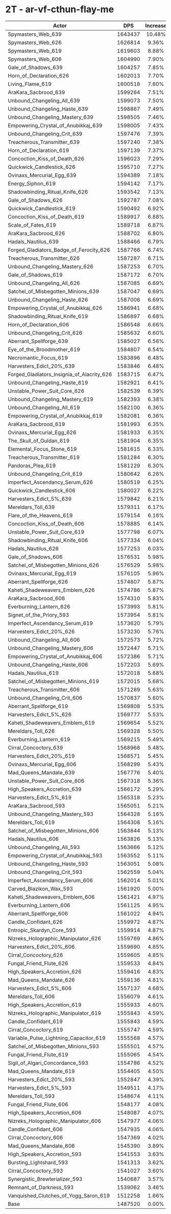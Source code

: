 # 2T - ar-vf-cthun-flay-me
| Actor | DPS | Increase |
|---|:---:|:---:|
|Spymasters_Web_639|1643437|10.48%|
|Spymasters_Web_626|1626814|9.36%|
|Spymasters_Web_619|1619603|8.88%|
|Spymasters_Web_606|1604990|7.90%|
|Gale_of_Shadows_639|1604257|7.85%|
|Horn_of_Declaration_626|1602013|7.70%|
|Living_Flame_619|1600518|7.60%|
|AraKara_Sacbrood_639|1599264|7.51%|
|Unbound_Changeling_All_639|1599073|7.50%|
|Unbound_Changeling_Haste_639|1598867|7.49%|
|Unbound_Changeling_Mastery_639|1598505|7.46%|
|Empowering_Crystal_of_Anubikkaj_639|1598005|7.43%|
|Unbound_Changeling_Crit_639|1597476|7.39%|
|Treacherous_Transmitter_639|1597240|7.38%|
|Horn_of_Declaration_619|1597139|7.37%|
|Concoction_Kiss_of_Death_626|1596023|7.29%|
|Quickwick_Candlestick_626|1595710|7.27%|
|Ovinaxs_Mercurial_Egg_639|1594389|7.18%|
|Energy_Siphon_619|1594142|7.17%|
|Shadowbinding_Ritual_Knife_626|1593542|7.13%|
|Gale_of_Shadows_626|1592787|7.08%|
|Quickwick_Candlestick_619|1590492|6.92%|
|Concoction_Kiss_of_Death_619|1589917|6.88%|
|Scale_of_Fates_619|1589718|6.87%|
|AraKara_Sacbrood_626|1588702|6.80%|
|Hadals_Nautilus_639|1588466|6.79%|
|Forged_Gladiators_Badge_of_Ferocity_626|1587766|6.74%|
|Treacherous_Transmitter_626|1587287|6.71%|
|Unbound_Changeling_Mastery_626|1587253|6.70%|
|Gale_of_Shadows_619|1587172|6.70%|
|Unbound_Changeling_All_626|1587085|6.69%|
|Satchel_of_Misbegotten_Minions_639|1587047|6.69%|
|Unbound_Changeling_Haste_626|1587006|6.69%|
|Empowering_Crystal_of_Anubikkaj_626|1586941|6.68%|
|Shadowbinding_Ritual_Knife_619|1586897|6.68%|
|Horn_of_Declaration_606|1586548|6.66%|
|Unbound_Changeling_Crit_626|1585632|6.60%|
|Aberrant_Spellforge_639|1585027|6.56%|
|Eye_of_the_Broodmother_619|1584807|6.54%|
|Necromantic_Focus_619|1583896|6.48%|
|Harvesters_Edict_20%_639|1583846|6.48%|
|Forged_Gladiators_Insignia_of_Alacrity_626|1583715|6.47%|
|Unbound_Changeling_Haste_619|1582921|6.41%|
|Unstable_Power_Suit_Core_626|1582539|6.39%|
|Unbound_Changeling_Mastery_619|1582393|6.38%|
|Unbound_Changeling_All_619|1582100|6.36%|
|Empowering_Crystal_of_Anubikkaj_619|1582081|6.36%|
|AraKara_Sacbrood_619|1581993|6.35%|
|Ovinaxs_Mercurial_Egg_626|1581933|6.35%|
|The_Skull_of_Guldan_619|1581904|6.35%|
|Elemental_Focus_Stone_619|1581615|6.33%|
|Treacherous_Transmitter_619|1581284|6.30%|
|Pandoras_Plea_619|1581229|6.30%|
|Unbound_Changeling_Crit_619|1580642|6.26%|
|Imperfect_Ascendancy_Serum_626|1580519|6.25%|
|Quickwick_Candlestick_606|1580027|6.22%|
|Harvesters_Edict_5%_639|1579842|6.21%|
|Mereldars_Toll_639|1579311|6.17%|
|Flare_of_the_Heavens_619|1579154|6.16%|
|Concoction_Kiss_of_Death_606|1578885|6.14%|
|Unstable_Power_Suit_Core_619|1577798|6.07%|
|Shadowbinding_Ritual_Knife_606|1577334|6.04%|
|Hadals_Nautilus_626|1577253|6.03%|
|Gale_of_Shadows_606|1576531|5.98%|
|Satchel_of_Misbegotten_Minions_626|1576529|5.98%|
|Ovinaxs_Mercurial_Egg_619|1576105|5.96%|
|Aberrant_Spellforge_626|1574807|5.87%|
|Kaheti_Shadeweavers_Emblem_626|1574786|5.87%|
|AraKara_Sacbrood_606|1574310|5.83%|
|Everburning_Lantern_626|1573993|5.81%|
|Signet_of_the_Priory_593|1573954|5.81%|
|Imperfect_Ascendancy_Serum_619|1573620|5.79%|
|Harvesters_Edict_20%_626|1573230|5.76%|
|Unbound_Changeling_All_606|1572573|5.72%|
|Unbound_Changeling_Mastery_606|1572447|5.71%|
|Empowering_Crystal_of_Anubikkaj_606|1572386|5.71%|
|Unbound_Changeling_Haste_606|1572203|5.69%|
|Hadals_Nautilus_619|1572018|5.68%|
|Satchel_of_Misbegotten_Minions_619|1572015|5.68%|
|Treacherous_Transmitter_606|1571289|5.63%|
|Unbound_Changeling_Crit_606|1570837|5.60%|
|Aberrant_Spellforge_619|1569808|5.53%|
|Harvesters_Edict_5%_626|1569777|5.53%|
|Kaheti_Shadeweavers_Emblem_619|1569654|5.52%|
|Mereldars_Toll_626|1569328|5.50%|
|Everburning_Lantern_619|1569215|5.49%|
|Cirral_Concoctory_639|1568968|5.48%|
|Harvesters_Edict_20%_619|1568571|5.45%|
|Ovinaxs_Mercurial_Egg_606|1568299|5.43%|
|Mad_Queens_Mandate_639|1567776|5.40%|
|Unstable_Power_Suit_Core_606|1567318|5.36%|
|High_Speakers_Accretion_639|1566172|5.29%|
|Harvesters_Edict_5%_619|1565318|5.23%|
|AraKara_Sacbrood_593|1565051|5.21%|
|Unbound_Changeling_Mastery_593|1564328|5.16%|
|Mereldars_Toll_619|1564308|5.16%|
|Satchel_of_Misbegotten_Minions_606|1563844|5.13%|
|Hadals_Nautilus_606|1563826|5.13%|
|Unbound_Changeling_All_593|1563666|5.12%|
|Empowering_Crystal_of_Anubikkaj_593|1563552|5.11%|
|Unbound_Changeling_Haste_593|1563051|5.08%|
|Unbound_Changeling_Crit_593|1562559|5.04%|
|Imperfect_Ascendancy_Serum_606|1562014|5.01%|
|Carved_Blazikon_Wax_593|1561920|5.00%|
|Kaheti_Shadeweavers_Emblem_606|1561421|4.97%|
|Everburning_Lantern_606|1561125|4.95%|
|Aberrant_Spellforge_606|1561022|4.94%|
|Candle_Confidant_626|1559972|4.87%|
|Entropic_Skardyn_Core_593|1559914|4.87%|
|Nizreks_Holographic_Manipulator_626|1559769|4.86%|
|Harvesters_Edict_20%_606|1559690|4.85%|
|Cirral_Concoctory_626|1559605|4.85%|
|Fungal_Friend_Flute_626|1559533|4.84%|
|High_Speakers_Accretion_626|1559416|4.83%|
|Mad_Queens_Mandate_626|1559136|4.81%|
|Harvesters_Edict_5%_606|1557137|4.68%|
|Mereldars_Toll_606|1556079|4.61%|
|High_Speakers_Accretion_619|1555933|4.60%|
|Nizreks_Holographic_Manipulator_619|1555843|4.59%|
|Candle_Confidant_619|1555843|4.59%|
|Cirral_Concoctory_619|1555747|4.59%|
|Variable_Pulse_Lightning_Capacitor_619|1555568|4.57%|
|Satchel_of_Misbegotten_Minions_593|1555501|4.57%|
|Fungal_Friend_Flute_619|1555065|4.54%|
|Sigil_of_Algari_Concordance_593|1554786|4.52%|
|Mad_Queens_Mandate_619|1554405|4.50%|
|Harvesters_Edict_20%_593|1552847|4.39%|
|Harvesters_Edict_5%_593|1549511|4.17%|
|Mereldars_Toll_593|1548674|4.11%|
|Fungal_Friend_Flute_606|1548177|4.08%|
|High_Speakers_Accretion_606|1548087|4.07%|
|Nizreks_Holographic_Manipulator_606|1547977|4.06%|
|Candle_Confidant_606|1547935|4.06%|
|Cirral_Concoctory_606|1547369|4.02%|
|Mad_Queens_Mandate_606|1545390|3.89%|
|High_Speakers_Accretion_593|1541553|3.63%|
|Bursting_Lightshard_593|1541313|3.62%|
|Cirral_Concoctory_593|1541027|3.60%|
|Synergistic_Brewterializer_593|1540687|3.57%|
|Remnant_of_Darkness_593|1539062|3.46%|
|Vanquished_Clutches_of_Yogg_Saron_619|1512258|1.66%|
|Base|1487520|0.00%|
